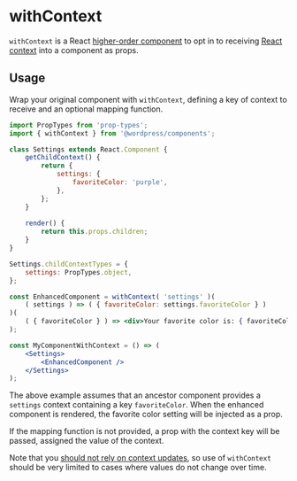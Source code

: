 # withContext

`withContext` is a React [higher-order component](https://facebook.github.io/react/docs/higher-order-components.html) to opt in to receiving [React context](https://reactjs.org/docs/context.html) into a component as props.

## Usage

Wrap your original component with `withContext`, defining a key of context to receive and an optional mapping function.

```jsx
import PropTypes from 'prop-types';
import { withContext } from '@wordpress/components';

class Settings extends React.Component {
	getChildContext() {
		return { 
			settings: {
				favoriteColor: 'purple', 
			},
		};
	}
	
	render() {
		return this.props.children;
	}
}

Settings.childContextTypes = {
	settings: PropTypes.object,
};

const EnhancedComponent = withContext( 'settings' )(
	( settings ) => ( { favoriteColor: settings.favoriteColor } )
)(
	( { favoriteColor } ) => <div>Your favorite color is: { favoriteColor }</div>
);

const MyComponentWithContext = () => (
	<Settings>
		<EnhancedComponent />
	</Settings>
);
```

The above example assumes that an ancestor component provides a `settings` context containing a key `favoriteColor`. When the enhanced component is rendered, the favorite color setting will be injected as a prop.

If the mapping function is not provided, a prop with the context key will be passed, assigned the value of the context.

Note that you [should not rely on context updates](https://reactjs.org/docs/context.html#updating-context), so use of `withContext` should be very limited to cases where values do not change over time.
